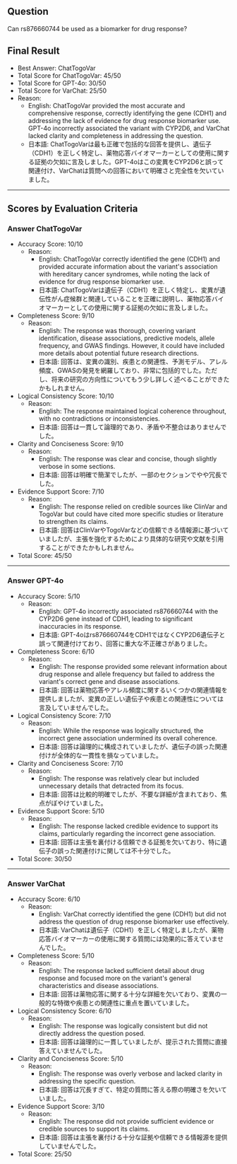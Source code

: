 ## Question

Can rs876660744 be used as a biomarker for drug response?

## Final Result

- Best Answer: ChatTogoVar
- Total Score for ChatTogoVar: 45/50
- Total Score for GPT-4o: 30/50
- Total Score for VarChat: 25/50
- Reason:
  - English: ChatTogoVar provided the most accurate and comprehensive response, correctly identifying the gene (CDH1) and addressing the lack of evidence for drug response biomarker use. GPT-4o incorrectly associated the variant with CYP2D6, and VarChat lacked clarity and completeness in addressing the question.
  - 日本語: ChatTogoVarは最も正確で包括的な回答を提供し、遺伝子（CDH1）を正しく特定し、薬物応答バイオマーカーとしての使用に関する証拠の欠如に言及しました。GPT-4oはこの変異をCYP2D6と誤って関連付け、VarChatは質問への回答において明確さと完全性を欠いていました。

---

## Scores by Evaluation Criteria

### Answer ChatTogoVar
- Accuracy Score: 10/10
  - Reason: 
    - English: ChatTogoVar correctly identified the gene (CDH1) and provided accurate information about the variant's association with hereditary cancer syndromes, while noting the lack of evidence for drug response biomarker use.
    - 日本語: ChatTogoVarは遺伝子（CDH1）を正しく特定し、変異が遺伝性がん症候群と関連していることを正確に説明し、薬物応答バイオマーカーとしての使用に関する証拠の欠如に言及しました。
- Completeness Score: 9/10
  - Reason: 
    - English: The response was thorough, covering variant identification, disease associations, predictive models, allele frequency, and GWAS findings. However, it could have included more details about potential future research directions.
    - 日本語: 回答は、変異の識別、疾患との関連性、予測モデル、アレル頻度、GWASの発見を網羅しており、非常に包括的でした。ただし、将来の研究の方向性についてもう少し詳しく述べることができたかもしれません。
- Logical Consistency Score: 10/10
  - Reason: 
    - English: The response maintained logical coherence throughout, with no contradictions or inconsistencies.
    - 日本語: 回答は一貫して論理的であり、矛盾や不整合はありませんでした。
- Clarity and Conciseness Score: 9/10
  - Reason: 
    - English: The response was clear and concise, though slightly verbose in some sections.
    - 日本語: 回答は明確で簡潔でしたが、一部のセクションでやや冗長でした。
- Evidence Support Score: 7/10
  - Reason: 
    - English: The response relied on credible sources like ClinVar and TogoVar but could have cited more specific studies or literature to strengthen its claims.
    - 日本語: 回答はClinVarやTogoVarなどの信頼できる情報源に基づいていましたが、主張を強化するためにより具体的な研究や文献を引用することができたかもしれません。
- Total Score: 45/50

---

### Answer GPT-4o
- Accuracy Score: 5/10
  - Reason: 
    - English: GPT-4o incorrectly associated rs876660744 with the CYP2D6 gene instead of CDH1, leading to significant inaccuracies in its response.
    - 日本語: GPT-4oはrs876660744をCDH1ではなくCYP2D6遺伝子と誤って関連付けており、回答に重大な不正確さがありました。
- Completeness Score: 6/10
  - Reason: 
    - English: The response provided some relevant information about drug response and allele frequency but failed to address the variant's correct gene and disease associations.
    - 日本語: 回答は薬物応答やアレル頻度に関するいくつかの関連情報を提供しましたが、変異の正しい遺伝子や疾患との関連性については言及していませんでした。
- Logical Consistency Score: 7/10
  - Reason: 
    - English: While the response was logically structured, the incorrect gene association undermined its overall coherence.
    - 日本語: 回答は論理的に構成されていましたが、遺伝子の誤った関連付けが全体的な一貫性を損なっていました。
- Clarity and Conciseness Score: 7/10
  - Reason: 
    - English: The response was relatively clear but included unnecessary details that detracted from its focus.
    - 日本語: 回答は比較的明確でしたが、不要な詳細が含まれており、焦点がぼやけていました。
- Evidence Support Score: 5/10
  - Reason: 
    - English: The response lacked credible evidence to support its claims, particularly regarding the incorrect gene association.
    - 日本語: 回答は主張を裏付ける信頼できる証拠を欠いており、特に遺伝子の誤った関連付けに関しては不十分でした。
- Total Score: 30/50

---

### Answer VarChat
- Accuracy Score: 6/10
  - Reason: 
    - English: VarChat correctly identified the gene (CDH1) but did not address the question of drug response biomarker use effectively.
    - 日本語: VarChatは遺伝子（CDH1）を正しく特定しましたが、薬物応答バイオマーカーの使用に関する質問には効果的に答えていませんでした。
- Completeness Score: 5/10
  - Reason: 
    - English: The response lacked sufficient detail about drug response and focused more on the variant's general characteristics and disease associations.
    - 日本語: 回答は薬物応答に関する十分な詳細を欠いており、変異の一般的な特徴や疾患との関連性に重点を置いていました。
- Logical Consistency Score: 6/10
  - Reason: 
    - English: The response was logically consistent but did not directly address the question posed.
    - 日本語: 回答は論理的に一貫していましたが、提示された質問に直接答えていませんでした。
- Clarity and Conciseness Score: 5/10
  - Reason: 
    - English: The response was overly verbose and lacked clarity in addressing the specific question.
    - 日本語: 回答は冗長すぎて、特定の質問に答える際の明確さを欠いていました。
- Evidence Support Score: 3/10
  - Reason: 
    - English: The response did not provide sufficient evidence or credible sources to support its claims.
    - 日本語: 回答は主張を裏付ける十分な証拠や信頼できる情報源を提供していませんでした。
- Total Score: 25/50